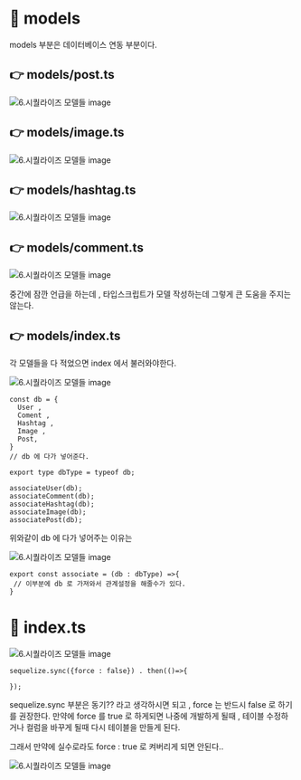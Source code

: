 # 📌 models

models 부분은 데이터베이스 연동 부분이다.

## 👉 models/post.ts

![6.시퀄라이즈 모델들 image](https://slid-capture.s3.ap-northeast-2.amazonaws.com/public/capture_images/24487e26aad646fe80a32bc9c81de227/1c37cedd-f8cb-48b2-945e-ca195e8733f8.png)



## 👉 models/image.ts

![6.시퀄라이즈 모델들 image](https://slid-capture.s3.ap-northeast-2.amazonaws.com/public/image_upload/24487e26aad646fe80a32bc9c81de227/4e2f4b76-070f-4c35-9c8d-15dc8b193aec.png)


## 👉 models/hashtag.ts

![6.시퀄라이즈 모델들 image](https://slid-capture.s3.ap-northeast-2.amazonaws.com/public/image_upload/24487e26aad646fe80a32bc9c81de227/64f9ab88-b1a7-41e8-98f5-45cc59526e3e.png)

## 👉 models/comment.ts

![6.시퀄라이즈 모델들 image](https://slid-capture.s3.ap-northeast-2.amazonaws.com/public/image_upload/24487e26aad646fe80a32bc9c81de227/ebd8f167-cfd8-4eb9-9b04-fc8ae1555848.png)


중간에 잠깐 언급을 하는데 , 타입스크립트가 모델 작성하는데 그렇게 큰 도움을 주지는 않는다.

## 👉 models/index.ts


각 모델들을 다 적었으면 index 에서 불러와야한다.

![6.시퀄라이즈 모델들 image](https://slid-capture.s3.ap-northeast-2.amazonaws.com/public/image_upload/24487e26aad646fe80a32bc9c81de227/50a5f0fb-eceb-4789-ac14-4678f4971e23.png)

```
const db = {
  User ,
  Coment , 
  Hashtag ,
  Image ,
  Post, 
} 
// db 에 다가 넣어준다.

export type dbType = typeof db;

associateUser(db);
associateComment(db);
associateHashtag(db);
associateImage(db);
associatePost(db);
```


위와같이 db 에 다가 넣어주는 이유는

![6.시퀄라이즈 모델들 image](https://slid-capture.s3.ap-northeast-2.amazonaws.com/public/capture_images/24487e26aad646fe80a32bc9c81de227/626f16da-92fc-4d4a-922e-6789aa1aa0d3.png)

```
export const associate = (db : dbType) =>{
 // 이부분에 db 로 가져와서 관계설정을 해줄수가 있다.
}
```

# 📌 index.ts

![6.시퀄라이즈 모델들 image](https://slid-capture.s3.ap-northeast-2.amazonaws.com/public/capture_images/24487e26aad646fe80a32bc9c81de227/7b8fb6e8-9f86-426a-a87e-30f46c74b849.png)

```
sequelize.sync({force : false}) . then(()=>{

});

```

sequelize.sync 부분은 동기?? 라고 생각하시면 되고 , force 는 반드시 false 로 하기를 권장한다.
만약에 force 를 true 로 하게되면 나중에 개발하게 될때 , 테이블 수정하거나 컬럼을 바꾸게 될때 다시 테이블을 만들게 된다.

그래서 만약에 실수로라도 force : true 로 켜버리게 되면 안된다..

![6.시퀄라이즈 모델들 image](https://slid-capture.s3.ap-northeast-2.amazonaws.com/public/capture_images/24487e26aad646fe80a32bc9c81de227/e4f12ef0-008c-499f-a629-9d33554ff80d.png)



